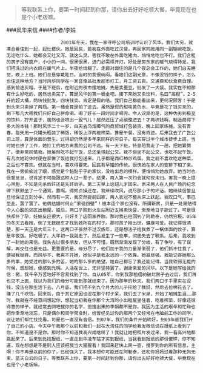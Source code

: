 > 等我联系上你，要第一时间赶到你那，请你出去好好吃顿大餐，毕竟现在也是个小老板嘛。

###风华来信
####作者/李娟

						2001年冬天，我在一家寻呼公司培训时认识了风华。我们太穷，就凑合着住到一起，起灶搭伙。她是回民，若我在外面吃过汉餐，再回家同她用同一副锅碗吃饭，无论吃什么，她都会又吐又泻。就这么灵。害我不敢在外面吃猪肉，悄悄地吃也不行。我们合租的房子没有窗户，小小的一间，很黑很黑，进门必需得开灯。好处是房东家的暖气烧得特足。我们把洗过的内衣晾在暖气片上，半夜给烧糊了。走廊对面住的是几个夜总会工作的，她们白天睡觉，晚上上班。她们总是穿戴眩目。当时的我很纳闷。看她们这副光景，不像没钱的样子，怎么也住这种地方？当时风华同学在一家音像品批发超市打工，月工资五百。交通费和伙食费自理。感到前途灰暗。于是下班后，在附近的夜市摆地摊。先是卖蚕豆，批发了一大袋。我实在不知那有什么好吃的，居然也卖完了。算是风华的第一桶金吧。接下来她又卖饮料，名曰“高橙”。2·5升的超大桶，两块钱批发，四块钱卖。肯定是假的咯。我们自己都能看出来，更何况顾客！于是到头来只卖掉了两瓶。第一桶金算是赔了进去。虽然是假的甜味黄色水，毕竟是花了钱买来的，剩下那几大瓶我们只好自己拼命喝。喝了好长一段时间才喝完。令人诧异的是，这种伪劣到极至的饮料，拧开盖子，居然也会喷出一股气儿！居然还压了点碳酸进去！才两块钱啊，制造商得下多大的本钱！那时风华二十一岁，白天去乌烟瘴气的商贸城打包装货，晚上回家练摊。没有青春。每天用一只罐头瓶装了稀饭，稀饭上浮两根榨菜。算是午餐。没有奇迹。后来我去了广告公司上班，算是体面的营生。过得却仍然是多年来同样的穷日子。每天穿过半个城市徒步上班。当时她也换了工作，她打工的地方离我的公司不远。有一天下班，特意陪我走了一趟，把她累劈了。便非常同情我。她虽然吃不起午饭，总还坐得起公交。我不但坐不起公交，也吃不起午饭。有几次她轮休时便在家做了饭给我打包送来。几乎都是西红柿炒鸡蛋。我之前不喜欢吃这种菜，之后也不喜欢。但就在当时，喜欢得要死。回民有早婚的传统。很快她在家人的安排下相了亲。我在一旁偷偷过了眼，感觉是个黏黏乎乎的家伙，没啥出息的模样。便悄悄劝她放弃。她当时也信誓旦旦，说肯定不可能跟这种人过一辈子。结果，两人第一次约会就彻夜未归。害我一晚上提心吊胆，不知是先杀后奸还是先奸后杀。第二天早上这妞儿才回来。原来两人在人民广场的纪念碑下默默坐了一个通宵。靠啊。得知贞操还在，我继续吹风，说尽那小子的坏话。她继续信誓旦旦地保证立刻分手。然而有一天，我突然提前回家，两人衣冠不整从床上跃起。我叹口气，事已至此，罢了罢了。他俩结婚时何止“家徒四壁”！根本连个家也没有。所谓新房，只是一处简陋得令人心酸的郊区出租屋。婚后，两口子跑到火车站附近支摊卖快餐，渐渐地日子能过了。可是很快却怀了孕，妊娠反应很大，只好关了店回家养胎。那时我已经回到了阿勒泰，仍然穷极。05年的冬天去看她，倒了无数趟车才找到她所在的村子。那时孩子刚出世，健康可爱。我记得很清楚，那一天正是大年三十。这两口子虽然不过汉族年，还是想法子给我煮了一锅体面的饺子，算是年夜饭。好吃极了。大年初一我就走了。然后发生了一些事，彻底失去了联系。后来，我收到了一封她的来信。我失去过很多朋友，但从不可惜。既然渐渐发现了分岐，有了争吵，有了误解，再交往也是无益。更重要的是，缘分尽了，他们加于我的力量渐渐弱了，他们抓不住我了，便被我抛弃。而风华不，我离不开她，她似乎是我永远的一个依靠。她最顽强。我能记得她那么多的事，她受过的那么多的苦，她的那么多的绝望。她自己都忘了我还能记得。当我软弱无能的时候，想想她，便感到光明。人活在世上，无非坚持罢了。谢谢亲爱的风华。以下是她写给我的信：猪，我千辛万苦地好不容易找到了你。自从05年，你到我那租借的破烂房子去过后，我们再也见不上面，我以为我们的缘分可能到那就结束了。因为那年的秋天，我们两口子手里实在没钱，没法在那生活下去。八月底，我们把不到九个月大的儿子托给了我妈，然后去捡棉花去了。赚了几千块钱。回来后，由于其它原因也没在那个村子呆，我们去了米泉，开始了地摊生涯……那时，我就在不经意间想起你，想起当初我在你那个大湾的小出租屋里住着，吃着榨菜，好像还很得意的样子。就经常去网吧搜你的名字，但搜出来的李娟都不是你。我因为生活的艰辛和忙碌也把你渐渐地淡忘，只是偶尔和同学聚会时，给曾经见过你的那两个又经常在电脑前工作的同学，说让她们帮忙找找看，可是也一直没有音信。到07年，我们的条件开始转好，到09年底我们开了自己的小店。今天中午我那个以前和我们一起在大湾住的同学给我发微信说在报纸上看到了你，不知道是不是你。那时你不知道我高兴成啥样了！我就让她把照片发过来，我一看高兴地都跳起来了。后来到处找报纸，一直走到华凌车站才买到报纸，当我看到报纸的那份傻样，你不知道，现在想想是不是别人应该把我当大猩猩看！我回来赶快上网一查，搜罗到你的所有信息，主啊！你不再是以前的你了，已经强大了。我本想你可能还在阿勒泰，还和你妈妈过着那种无拘无束，蓝天白云的日子。等我联系上你，要第一时间赶到你那，请你出去好好吃顿大餐，毕竟现在也是个小老板嘛。			  		